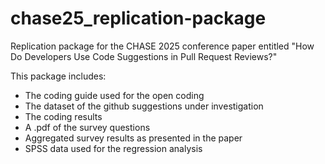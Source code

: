 # chase25_replication-package
Replication package for the CHASE 2025 conference paper entitled "How Do Developers Use Code Suggestions in Pull Request Reviews?"

This package includes:
* The coding guide used for the open coding
* The dataset of the github suggestions under investigation
* The coding results
* A .pdf of the survey questions
* Aggregated survey results as presented in the paper
* SPSS data used for the regression analysis

